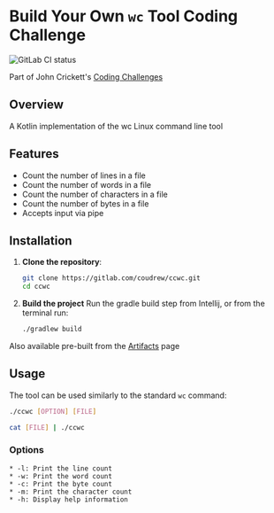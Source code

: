 # Build Your Own `wc` Tool Coding Challenge
![GitLab CI status](https://gitlab.com/coudrew/ccwc/badges/release/pipeline.svg)

Part of John Crickett's [Coding Challenges](https://codingchallenges.fyi/challenges/challenge-wc)

## Overview
A Kotlin implementation of the wc Linux command line tool

## Features
- Count the number of lines in a file
- Count the number of words in a file
- Count the number of characters in a file
- Count the number of bytes in a file
- Accepts input via pipe

## Installation

1. **Clone the repository**:

    ```sh
    git clone https://gitlab.com/coudrew/ccwc.git
    cd ccwc
    ```
2. **Build the project**
    Run the gradle build step from Intellij, or from the terminal run:
    ```sh
    ./gradlew build
    ```

Also available pre-built from the [Artifacts](https://gitlab.com/coudrew/ccwc/-/artifacts) page

## Usage

The tool can be used similarly to the standard `wc` command:

```sh
./ccwc [OPTION] [FILE]
```

```sh
cat [FILE] | ./ccwc
```
### Options
    * -l: Print the line count
    * -w: Print the word count
    * -c: Print the byte count
    * -m: Print the character count
    * -h: Display help information